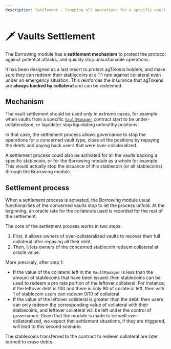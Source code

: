 ```yaml
---
description: Settlement - Stopping all operations for a specific vault type
---
```


# 🗡 Vaults Settlement

The Borrowing module has a **settlement mechanism** to protect the protocol against potential attacks, and quickly stop unsustainable operations.

It has been designed as a last resort to protect agTokens holders, and make sure they can redeem their stablecoins at a 1:1 rate against collateral even under an emergency situation. This reinforces the insurance that agTokens are **always backed by collateral** and can be redeemed.

## Mechanism

The vault settlement should be used only in extreme cases, for example when vaults from a specific [`VaultManager`](../glossary.md) contract start to be under-collateralized, or liquidator stop liquidating unhealthy positions.

In that case, the settlement process allows governance to stop the operations for a concerned vault type, close all the positions by repaying the debts and paying back users that were over-collateralized.

A settlement process could also be activated for all the vaults backing a specific stablecoin, or for the Borrowing module as a whole for example. This would actually stop the issuance of this stablecoin (or all stablecoins) through the Borrowing module.

## Settlement process

When a settlement process is activated, the Borrowing module usual functionalities of the concerned vaults stop to let the process unfold. At the beginning, an oracle rate for the collaterals used is recorded for the rest of the settlement.

The core of the settlement process works in two steps:

1. First, it allows owners of over-collateralized vaults to recover their full collateral after repaying all their debt.
2. Then, it lets owners of the concerned stablecoin redeem collateral at oracle value.

More precisely, after step 1:

- If the value of the collateral left in the `VaultManager` is less than the amount of stablecoins that have been issued: then stablecoins can be used to redeem a pro rata portion of the leftover collateral. For instance, if the leftover debt is 100 and there is only 90 of collateral left, then with 1 of stablecoin users can redeem 9/10 of collateral
- If the value of the leftover collateral is greater than the debt: then users can only redeem the corresponding value of collateral with their stablecoins, and leftover collateral will be left under the control of governance. Given that the module is made to be well over-collateralized, we expect that settlement situations, if they are triggered, will lead to this second scenario.

The stablecoins transferred to the contract to redeem collateral are later burned to erase debts.
